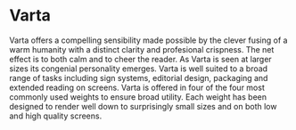 Varta
=====

Varta offers a compelling sensibility made possible by the clever fusing of a warm humanity with a distinct clarity and profesional crispness. 
The net effect is to both calm and to cheer the reader. 
As Varta is seen at larger sizes its congenial personality emerges. 
Varta is well suited to a broad range of tasks including sign systems, editorial design, packaging and extended reading on screens. 
Varta is offered in four of the four most commonly used weights to ensure broad utility. 
Each weight has been designed to render well down to surprisingly small sizes and on both low and high quality screens.
